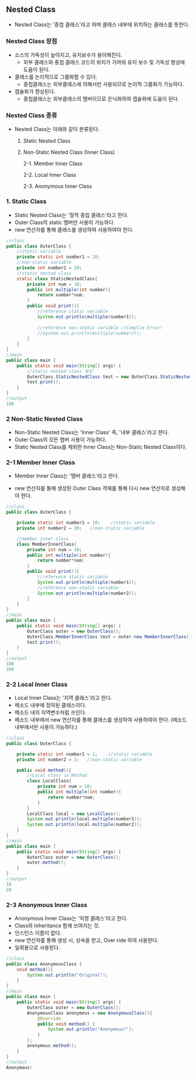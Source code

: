 ## Nested Class

- Nested Class는 '중첩 클래스'라고 하며 클래스 내부에 위치하는 클래스를 뜻한다.

### Nested Class 장점

- 소스의 가독성이 높아지고, 유지보수가 용이해진다.
  - 외부 클래스와 중첩 클래스 코드의 위치가 가까워 유지 보수 및 가독성 향상에 도움이 된다.
- 클래스를 논리적으로 그룹화할 수 있다.
  - 중첩클래스는 외부클래스에 의해서만 사용되므로 논리적 그룹화가 가능하다.
- 캡슐화가 향상된다.
  - 중첩클래스는 외부클래스의 멤버이므로 은닉화하여 캡슐화에 도움이 된다.

### Nested Class 종류

- Nested Class는 아래와 같이 분류된다.

  1. Static Nested Class

  2. Non-Static Nested Class (Inner Class)

     2-1. Member Inner Class

     2-2. Local Inner Class

     2-3. Anonymous Inner Class



### 1. Static Class

- Static Nested Class는 '정적 중첩 클래스'라고 한다.
- Outer Class의 static 멤버만 사용이 가능하다.
- new 연산자를 통해 클래스를 생성하여 사용하여야 한다.

```java
//class
public class OuterClass {
    //static variable
    private static int number1 = 10;
    //non-static variable
    private int number2 = 20;   
    //static nested class
    static class StaticNestedClass{ 
        private int num = 10;
        public int multiple(int number){
            return number*num;
        }
        public void print(){
            //reference static variable
            System.out.println(multiple(number1)); 
            
            //reference non-static variable //Complie Error!
            //System.out.println(multiple(number2));  
        }
    }
}
//main
public class main {
    public static void main(String[] args) {
        //static nested class 생성
        OuterClass.StaticNestedClass test = new OuterClass.StaticNestedClass();
        test.print();
    }
}
//output
100
```



### 2 Non-Static Nested Class

- Non-Static Nested Class는 'Inner Class' 즉, '내부 클래스'라고 한다.
- Outer Class의 모든 멤버 사용이 가능하다.
- Static Nested Class를 제외한 Inner Class는 Non-Static Nested Class이다.



### 2-1 Member Inner Class

- Member Inner Class는 '멤버 클래스'라고 한다.

- new 연산자를 통해 생성된 Outer Class 객체를 통해 다시 new 연산자로 생성해야 한다.

```java
//class
public class OuterClass {

    private static int number1 = 10;    //static variable
    private int number2 = 20;   //non-static variable

    //member inner class
    class MemberInnerClass{
        private int num = 10;
        public int multiple(int number){
            return number*num;
        }
        public void print(){
            //reference static variable
            System.out.println(multiple(number1));
            //reference non-static variable
            System.out.println(multiple(number2));
        }
    }
}
//main
public class main {
    public static void main(String[] args) {
        OuterClass outer = new OuterClass();
        OuterClass.MemberInnerClass test = outer.new MemberInnerClass();
        test.print();
    }
}
//output
100
200
```



### 2-2 Local Inner Class

- Local Inner Class는 '지역 클래스'라고 한다.
- 메소드 내부에 정의된 클래스이다.
- 메소드 내의 지역변수처럼 쓰인다.
- 메소드 내부에서 new 연산자를 통해 클래스를 생성하여 사용하여야 한다.
  (메소드 내부에서만 사용이 가능하다.)

```java
//class
public class OuterClass {

    private static int number1 = 1;    //static variable
    private int number2 = 2;   //non-static variable

    public void method(){
        //Local class in Method
        class LocalClass{
            private int num = 10;
            public int multiple(int number){
                return number*num;
            }
        }
        LocalClass local = new LocalClass();
        System.out.println(local.multiple(number1));
        System.out.println(local.multiple(number2));
    }
}
//main
public class main {
    public static void main(String[] args) {
        OuterClass outer = new OuterClass();
        outer.method();
    }
}
//output
10
20
```



### 2-3 Anonymous Inner Class

- Anonymous Inner Class는 '익명 클래스'라고 한다.
- Class와 Inheritance 함께 쓰여지는 것.
- 인스턴스 이름이 없다.
- new 연산자를 통해 생성 시, 상속을 받고, Over ride 하여 사용한다.
- 일회용으로 사용된다.

```java
//class
public class AnonymousClass {
    void method(){
        System.out.println("Original");
    }
}
//main
public class main {
    public static void main(String[] args) {
        OuterClass outer = new OuterClass();
        AnonymousClass anonymous = new AnonymousClass(){
            @Override
            public void method() {
                System.out.println("Anonymous!");
            }
        };
        anonymous.method();
    }
}
//output
Anonymous!
```